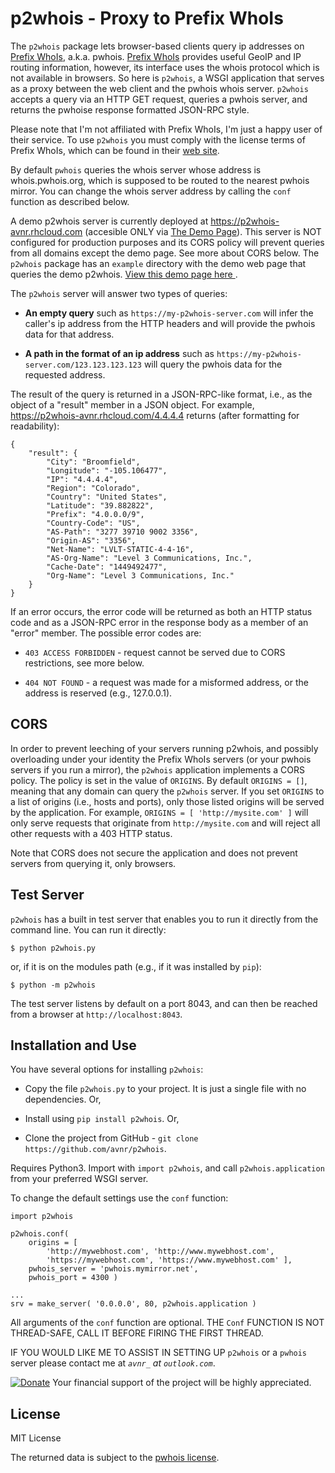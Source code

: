 p2whois - Proxy to Prefix WhoIs
===

The `p2whois` package lets browser-based clients query ip addresses on [Prefix WhoIs][pwhois],
a.k.a. pwhois. [Prefix WhoIs][pwhois] provides useful GeoIP and IP routing information, however,
its interface uses the whois protocol which is not available in browsers. So here is `p2whois`, a
WSGI application that serves as a proxy between the web client and the pwhois whois server.
`p2whois` accepts a query via an HTTP GET request, queries a pwhois server, and returns the pwhoise
response formatted JSON-RPC style.

Please note that I'm not affiliated with Prefix WhoIs, I'm just a happy user of their service. To use
`p2whois` you must comply with the license terms of Prefix WhoIs, which can be found in their [web site][pwhois].

By default `pwhois` queries the whois server whose address is whois.pwhois.org, which is supposed
to be routed to the nearest pwhois mirror. You can change the whois server address by calling the
`conf` function as described below.

A demo p2whois server is currently deployed at <https://p2whois-avnr.rhcloud.com> (accesible ONLY via [The Demo Page](http://htmlpreview.github.io/?https://raw.github.com/avnr/p2whois/master/example/index.html)).
This server is NOT configured for production purposes and its CORS policy will prevent queries from
all domains except the demo page. See more about CORS below. The `p2whois` package has an
`example` directory with the demo web page that queries the demo p2whois. [View this demo page here
](http://htmlpreview.github.io/?https://raw.github.com/avnr/p2whois/master/example/index.html).

The `p2whois` server will answer two types of queries:

- **An empty query** such as `https://my-p2whois-server.com` will infer the caller's ip address
from the HTTP headers and will provide the pwhois data for that address.

- **A path in the format of an ip address** such as `https://my-p2whois-server.com/123.123.123.123`
will query the pwhois data for the requested address.

The result of the query is returned in a JSON-RPC-like format, i.e., as the object of a "result"
member in a JSON object. For example, <https://p2whois-avnr.rhcloud.com/4.4.4.4> returns (after
formatting for readability):

    {
        "result": {
            "City": "Broomfield",
            "Longitude": "-105.106477",
            "IP": "4.4.4.4",
            "Region": "Colorado",
            "Country": "United States",
            "Latitude": "39.882822",
            "Prefix": "4.0.0.0/9",
            "Country-Code": "US",
            "AS-Path": "3277 39710 9002 3356",
            "Origin-AS": "3356",
            "Net-Name": "LVLT-STATIC-4-4-16",
            "AS-Org-Name": "Level 3 Communications, Inc.",
            "Cache-Date": "1449492477",
            "Org-Name": "Level 3 Communications, Inc."
        }
    }

If an error occurs, the error code will be returned as both an HTTP status code and as a JSON-RPC
error in the response body as a member of an "error" member. The possible error codes are:

- `403 ACCESS FORBIDDEN` - request cannot be served due to CORS restrictions, see more below.

- `404 NOT FOUND` - a request was made for a misformed address, or the address is reserved (e.g.,
127.0.0.1).


CORS
---

In order to prevent leeching of your servers running p2whois, and possibly overloading under your
identity the Prefix WhoIs servers (or your pwhois servers if you run a mirror), the `p2whois`
application implements a CORS policy. The policy is set in the value of `ORIGINS`. By default
`ORIGINS = []`, meaning that any domain can query the `p2whois` server. If you set `ORIGINS` to a
list of origins (i.e., hosts and ports), only those listed origins will be served by the
application. For example, `ORIGINS = [ 'http://mysite.com' ]` will only serve requests that
originate from `http://mysite.com` and will reject all other requests with a 403 HTTP status.

Note that CORS does not secure the application and does not prevent servers from querying it, only
browsers.

Test Server
---

`p2whois` has a built in test server that enables you to run it directly from the command line. You
can run it directly:

    $ python p2whois.py

or, if it is on the modules path (e.g., if it was installed by `pip`):

    $ python -m p2whois

The test server listens by default on a port 8043, and can then be reached from a browser at
`http://localhost:8043`.

Installation and Use
---

You have several options for installing `p2whois`:

- Copy the file `p2whois.py` to your project. It is just a single file with no dependencies. Or,

- Install using `pip install p2whois`. Or,

- Clone the project from GitHub - `git clone https://github.com/avnr/p2whois`.

Requires Python3. Import with `import p2whois`, and call `p2whois.application` from your preferred WSGI server.

To change the default settings use the `conf` function:

    import p2whois
    
    p2whois.conf(
        origins = [
            'http://mywebhost.com', 'http://www.mywebhost.com',
            'https://mywebhost.com', 'https://www.mywebhost.com' ],
        pwhois_server = 'pwhois.mymirror.net',
        pwhois_port = 4300 )
    
    ...
    srv = make_server( '0.0.0.0', 80, p2whois.application )
        
All arguments of the `conf` function are optional. THE `Conf` FUNCTION IS NOT THREAD-SAFE, CALL IT
BEFORE FIRING THE FIRST THREAD.

IF YOU WOULD LIKE ME TO ASSIST IN SETTING UP `p2whois` or a `pwhois` server please contact me at
*`avnr_` at `outlook.com`*.

[![Donate](https://img.shields.io/badge/Donate-PayPal-green.svg)](https://www.paypal.com/cgi-bin/webscr?cmd=_donations&business=4UBXPG5PBJ76J)
Your financial support of the project will be highly appreciated.

License
---

MIT License

The returned data is subject to the [pwhois license][pwhois].


[pwhois]: http://pwhois.org